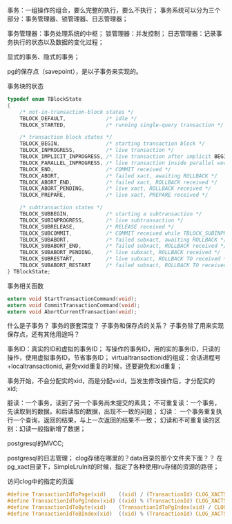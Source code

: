 事务：一组操作的组合，要么完整的执行，要么不执行；
事务系统可以分为三个部分：事务管理器、锁管理器、日志管理器；

事务管理器：事务处理系统的中枢；
锁管理器：并发控制；
日志管理器：记录事务执行的状态以及数据的变化过程；

显式的事务、隐式的事务；

pg的保存点（savepoint），是以子事务来实现的。  

事务块的状态

~~~C
typedef enum TBlockState
{
	/* not-in-transaction-block states */
	TBLOCK_DEFAULT,				/* idle */
	TBLOCK_STARTED,				/* running single-query transaction */

	/* transaction block states */
	TBLOCK_BEGIN,				/* starting transaction block */
	TBLOCK_INPROGRESS,			/* live transaction */
	TBLOCK_IMPLICIT_INPROGRESS, /* live transaction after implicit BEGIN */
	TBLOCK_PARALLEL_INPROGRESS, /* live transaction inside parallel worker */
	TBLOCK_END,					/* COMMIT received */
	TBLOCK_ABORT,				/* failed xact, awaiting ROLLBACK */
	TBLOCK_ABORT_END,			/* failed xact, ROLLBACK received */
	TBLOCK_ABORT_PENDING,		/* live xact, ROLLBACK received */
	TBLOCK_PREPARE,				/* live xact, PREPARE received */

	/* subtransaction states */
	TBLOCK_SUBBEGIN,			/* starting a subtransaction */
	TBLOCK_SUBINPROGRESS,		/* live subtransaction */
	TBLOCK_SUBRELEASE,			/* RELEASE received */
	TBLOCK_SUBCOMMIT,			/* COMMIT received while TBLOCK_SUBINPROGRESS */
	TBLOCK_SUBABORT,			/* failed subxact, awaiting ROLLBACK */
	TBLOCK_SUBABORT_END,		/* failed subxact, ROLLBACK received */
	TBLOCK_SUBABORT_PENDING,	/* live subxact, ROLLBACK received */
	TBLOCK_SUBRESTART,			/* live subxact, ROLLBACK TO received */
	TBLOCK_SUBABORT_RESTART		/* failed subxact, ROLLBACK TO received */
} TBlockState;
~~~


事务相关函数

~~~C
extern void StartTransactionCommand(void);
extern void CommitTransactionCommand(void);
extern void AbortCurrentTransaction(void);
~~~


什么是子事务？ 事务的嵌套深度？
子事务和保存点的关系？ 子事务除了用来实现保存点，还有其他用途吗？

事务ID：真实的ID和虚拟的事务ID；
写操作的事务ID，用的实的事务ID，只读的操作，使用虚拟事务ID，节省事务ID；
virtualtransactionid的组成：会话进程号+localtransactionid, 避免vxid重复的时候，还要避免和xid重复；

事务开始，不会分配实的xid，而是分配vxid，当发生修改操作后，才分配实的xid;

脏读：一个事务，读到了另一个事务尚未提交的素具；
不可重复读：一个事务，先读取到的数据，和后读取的数据，出现不一致的问题；
幻读： 一个事务重复执行一个查询，返回的结果，与上一次返回的结果不一致；
幻读和不可重复读的区别：幻读一般指新增了数据；

postgresql的MVCC;

postgresql的日志管理；
clog存储在哪里的？data目录的那个文件夹下面？？
    在pg_xact目录下，SimpleLruInit的时候，指定了各种使用lru存储的资源的路径；

访问clog中的指定的页面
~~~C
#define TransactionIdToPage(xid)	((xid) / (TransactionId) CLOG_XACTS_PER_PAGE)
#define TransactionIdToPgIndex(xid) ((xid) % (TransactionId) CLOG_XACTS_PER_PAGE)
#define TransactionIdToByte(xid)	(TransactionIdToPgIndex(xid) / CLOG_XACTS_PER_BYTE)
#define TransactionIdToBIndex(xid)	((xid) % (TransactionId) CLOG_XACTS_PER_BYTE)
~~~